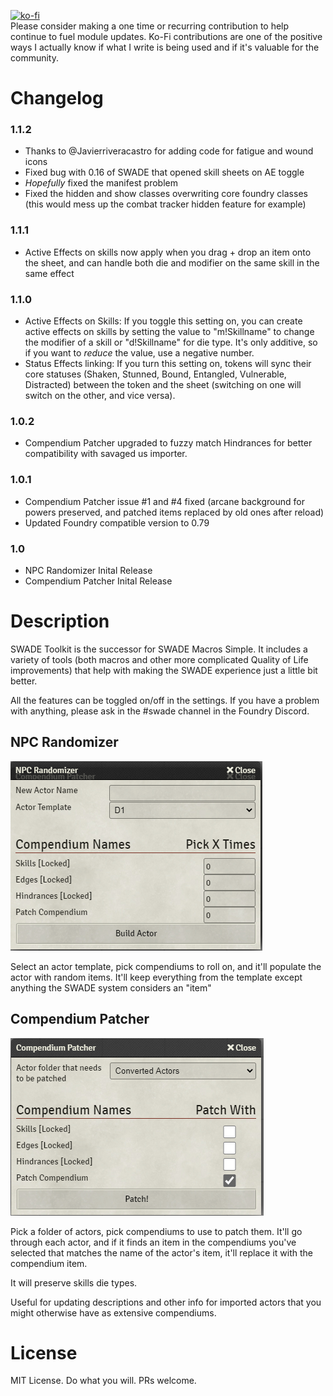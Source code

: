 [![ko-fi](https://www.ko-fi.com/img/githubbutton_sm.svg)](https://ko-fi.com/K3K11VCDK)  
Please consider making a one time or recurring contribution to help continue to fuel module updates. Ko-Fi contributions are one of the positive ways I actually know if what I write is being used and if it's valuable for the community. 

# Changelog
### 1.1.2
- Thanks to @Javierriveracastro for adding code for fatigue and wound icons
- Fixed bug with 0.16 of SWADE that opened skill sheets on AE toggle
- _Hopefully_ fixed the manifest problem
- Fixed the hidden and show classes overwriting core foundry classes (this would mess up the combat tracker hidden feature for example)

### 1.1.1
- Active Effects on skills now apply when you drag + drop an item onto the sheet, and can handle both die and modifier on the same skill in the same effect
### 1.1.0
- Active Effects on Skills: If you toggle this setting on, you can create active effects on skills by setting the value to "m!Skillname" to change the modifier of a skill or "d!Skillname" for die type. It's only additive, so if you want to *reduce* the value, use a negative number.
- Status Effects linking: If you turn this setting on, tokens will sync their core statuses (Shaken, Stunned, Bound, Entangled, Vulnerable, Distracted) between the token and the sheet (switching on one will switch on the other, and vice versa). 

### 1.0.2
- Compendium Patcher upgraded to fuzzy match Hindrances for better compatibility with savaged us importer.

### 1.0.1
- Compendium Patcher issue #1 and #4 fixed (arcane background for powers preserved, and patched items replaced by old ones after reload)
- Updated Foundry compatible version to 0.79

### 1.0
- NPC Randomizer Inital Release
- Compendium Patcher Inital Release

# Description
SWADE Toolkit is the successor for SWADE Macros Simple. It includes a variety of tools (both macros and other more complicated Quality of Life improvements) that help with making the SWADE experience just a little bit better. 

All the features can be toggled on/off in the settings. If you have a problem with anything, please ask in the #swade channel in the Foundry Discord. 

## NPC Randomizer

![NPC_Randomizer](readme_assets/npc_randomizer.png)

Select an actor template, pick compendiums to roll on, and it'll populate the actor with random items. It'll keep everything from the template except anything the SWADE system considers an "item"

## Compendium Patcher

![Compendium_Patcher](readme_assets/compendium_patcher.png)

Pick a folder of actors, pick compendiums to use to patch them.
It'll go through each actor, and if it finds an item in the compendiums you've selected that matches the name of the actor's item, it'll replace it with the compendium item.

It will preserve skills die types.

Useful for updating descriptions and other info for imported actors that you might otherwise have as extensive compendiums.


# License
MIT License. Do what you will. PRs welcome. 

